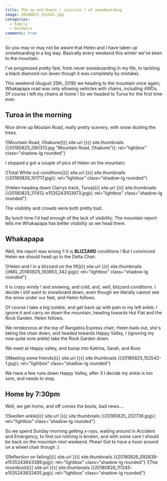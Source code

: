```yaml
---
title: The up and Downs ( injuries ) of snowboarding
image: 20180825_152542.jpg
categories:
  - Family
  - Outdoors
comments: true
---
```

So you may or may not be aware that Helen and I have taken up snowboarding in a big way. Basically every weekend this winter we've been to the mountain.

I've progressed pretty fast, from never snowboarding in my life, to tackling a black diamond run (even though it was completely by mistake).

This weekend (August 25th, 2018) we heading to the mountain once again; Whakapapa road was only allowing vehicles with chains, including 4WDs. Of course I left my chains at home ! So we headed to Turoa for the first time ever.

## Turoa in the morning

Nice drive up Moutain Road, really pretty scenery, with snow dusting the trees.

![Mountain Road, Ohakune]({{ site.url }}{{ site.thumbnails }}20180825_080313.jpg "Mountain Road, Ohakune"){: rel="lightbox" class="shadow-lg rounded"}

I stopped a got a couple of pics of Helen on the mountain:

![Total White out conditions]({{ site.url }}{{ site.thumbnails }}20180826_101717.jpg){: rel="lightbox" class="shadow-lg rounded"}
  
![Helen heading down Clarrys track, Turoa]({{ site.url }}{{ site.thumbnails }}20180825_111412-e1535243103973.jpg){: rel="lightbox" class="shadow-lg rounded"}

The visibility and crowds were both pretty bad.
  
By lunch time I'd had enough of the lack of visibility; The mountain report tells me Whakapapa has better visibility so we head there.

## Whakapapa

Well, the report was wrong !! It is **BLIZZARD** conditions ! But I convinced Helen we should head up to the Delta Chair.

![Helen and I in a blizzard on the lift]({{ site.url }}{{ site.thumbnails }}IMG_20180825_193853_342.jpg){: rel="lightbox" class="shadow-lg rounded"}

It is crazy windy ! and snowing, and cold, and, well, blizzard conditions. I decide I still want to snowboard down, even though we literally cannot see the snow under our feet, and Helen follows.

Of course I take a big tumble, and get back up with pain in my left ankle; I ignore it and carry on down the mountain, heading towards Hut Flat and the Rock Garden. Helen follows.

We rendezvous at the top of Rangatira Express chair; Helen bails out, she's taking the chair down, and headed towards Happy Valley, I (ignoring my now quite sore ankle) take the Rock Garden down.

We meet at Happy valley, and bump into Katrina, Sarah, and Ross

![Meeting some friends]({{ site.url }}{{ site.thumbnails }}20180825_152542-1.jpg){: rel="lightbox" class="shadow-lg rounded"}

We have a few runs down Happy Valley, after 3 I decide my ankle is too sore, and needs to stop.

## Home by 7:30pm

Well, we get home, and off comes the boots, bad news....

![Swollen ankle]({{ site.url }}{{ site.thumbnails }}20180825_202736.jpg){: rel="lightbox" class="shadow-lg rounded"}

So we spend Sunday morning getting x-rays, waiting around in Accident and Emergency, to find out nothing is broken, and with some care I should be back on the mountain next weekend. Phew! Got to have a hoon around on a wheel chair though :)

![Reflection on falling]({{ site.url }}{{ site.thumbnails }}20180826_092838-e1535243643389.jpg){: rel="lightbox" class="shadow-lg rounded"} ![The moonboot]({{ site.url }}{{ site.thumbnails }}20180826_111245-e1535243632405.jpg){: rel="lightbox" class="shadow-lg rounded"}
